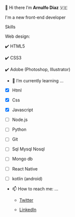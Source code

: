 👋 Hi there I’m **Arnulfo Diaz** 🇻🇪

I'm a new front-end developer

Skills

Web design:

:heavy_check_mark: HTML5

:heavy_check_mark: CSS3

:heavy_check_mark: Adobe (Photoshop, Illustrator)


- 🌱 I’m currently learning ...

- [x] Html
  
- [x] Css
  
- [x] Javascript
  
- [ ] Node.js
  
- [ ] Python
  
- [ ] Git
  
- [ ] Sql Mysql Nosql
  
- [ ] Mongo db
  
- [ ] React Native
  
- [ ] kotlin (android)
  

- 📫 How to reach me: ... 
    
    * [Twitter](https://twitter.com/Maxellcid)
    
    * [LinkedIn](https://www.linkedin.com/in/arnulfo-rafael-d%C3%ADaz-ariza-a5936926/)
   
    
<!--
**maxellcid/maxellcid** is a ✨ _special_ ✨ repository because its `README.md` (this file) appears on your GitHub profile.
Web development: JavaScript, ReactJS, TypeScript, GitHub, Git & npm
Here are some ideas to get you started:

- 🔭 I’m currently working on ...
- 🌱 I’m currently learning ...
- 👯 I’m looking to collaborate on ...
- 🤔 I’m looking for help with ...
- 💬 Ask me about ...
- 📫 How to reach me: ...
- 😄 Pronouns: ...
- ⚡ Fun fact: ...

 	:venezuela:
:heavy_check_mark:
-->


